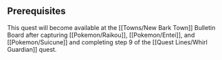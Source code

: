 ## Prerequisites

This quest will become available at the [[Towns/New Bark Town]] Bulletin Board after capturing [[Pokemon/Raikou]], [[Pokemon/Entei]], and [[Pokemon/Suicune]] and completing step 9 of the [[Quest Lines/Whirl Guardian]] quest.